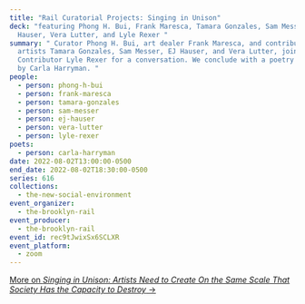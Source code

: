 ```yaml
---
title: "Rail Curatorial Projects: Singing in Unison"
deck: "featuring Phong H. Bui, Frank Maresca, Tamara Gonzales, Sam Messer, EJ
  Hauser, Vera Lutter, and Lyle Rexer "
summary: " Curator Phong H. Bui, art dealer Frank Maresca, and contributing
  artists Tamara Gonzales, Sam Messer, EJ Hauser, and Vera Lutter, join Rail
  Contributor Lyle Rexer for a conversation. We conclude with a poetry reading
  by Carla Harryman. "
people:
  - person: phong-h-bui
  - person: frank-maresca
  - person: tamara-gonzales
  - person: sam-messer
  - person: ej-hauser
  - person: vera-lutter
  - person: lyle-rexer
poets:
  - person: carla-harryman
date: 2022-08-02T13:00:00-0500
end_date: 2022-08-02T18:30:00-0500
series: 616
collections:
  - the-new-social-environment
event_organizer:
  - the-brooklyn-rail
event_producer:
  - the-brooklyn-rail
event_id: rec9tJwixSx6SCLXR
event_platform:
  - zoom
---
```

[More on *Singing in Unison: Artists Need to Create On the Same Scale That Society Has the Capacity to Destroy* →](https://brooklynrail.org/2022/06/art/Singing-in-Unison-Artists-Need-to-Create-On-the-Same-Scale-That-Society-Has-the-Capacity-to-Destroy)